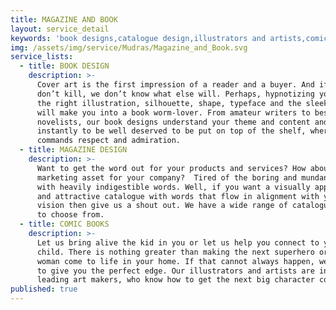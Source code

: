 ```yaml
---
title: MAGAZINE AND BOOK
layout: service_detail
keywords: 'book designs,catalogue design,illustrators and artists,comic books'
img: /assets/img/service/Mudras/Magazine_and_Book.svg
service_lists:
  - title: BOOK DESIGN
    description: >-
      Cover art is the first impression of a reader and a buyer. And if looks
      don’t kill, we don’t know what else will. Perhaps, hypnotizing you with
      the right illustration, silhouette, shape, typeface and the sleek finish,
      will make you into a book worm-lover. From amateur writers to best-selling
      novelists, our book designs understand your theme and content and connect
      instantly to be well deserved to be put on top of the shelf, where it
      commands respect and admiration.
  - title: MAGAZINE DESIGN
    description: >-
      Want to get the word out for your products and services? How about a
      marketing asset for your company?  Tired of the boring and mundane catalog
      with heavily indigestible words. Well, if you want a visually appealing
      and attractive catalogue with words that flow in alignment with your
      vision then give us a shout out. We have a wide range of catalogue design
      to choose from.
  - title: COMIC BOOKS
    description: >-
      Let us bring alive the kid in you or let us help you connect to your inner
      child. There is nothing greater than making the next superhero or wonder
      woman come to life in your home. If that cannot always happen, we are here
      to give you the perfect edge. Our illustrators and artists are industry
      leading art makers, who know how to get the next big character come alive.
published: true
---
```

